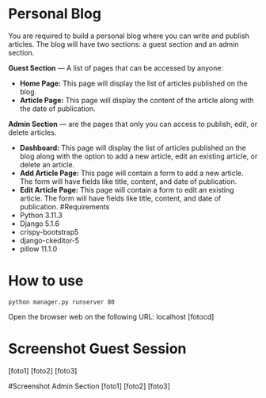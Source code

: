# Personal Blog
You are required to build a personal blog where you can write and publish articles. The blog will have two sections: a guest section and an admin section.

**Guest Section** — A list of pages that can be accessed by anyone:
- **Home Page:** This page will display the list of articles published on the blog.
- **Article Page:** This page will display the content of the article along with the date of publication.

**Admin Section** — are the pages that only you can access to publish, edit, or delete articles.

- **Dashboard:** This page will display the list of articles published on the blog along with the option to add a new article, edit an existing article, or delete an article.
- **Add Article Page:** This page will contain a form to add a new article. The form will have fields like title, content, and date of publication.
- **Edit Article Page:** This page will contain a form to edit an existing article. The form will have fields like title, content, and date of publication.
#Requirements
- Python 3.11.3
- Django 5.1.6 
- crispy-bootstrap5
- django-ckeditor-5
- pillow 11.1.0

# How to use
`python manager.py runserver 80`

Open the browser web on the following URL: localhost
[fotocd]

# Screenshot Guest Session
[foto1]
[foto2]
[foto3]

#Screenshot Admin Section
[foto1]
[foto2]
[foto3]